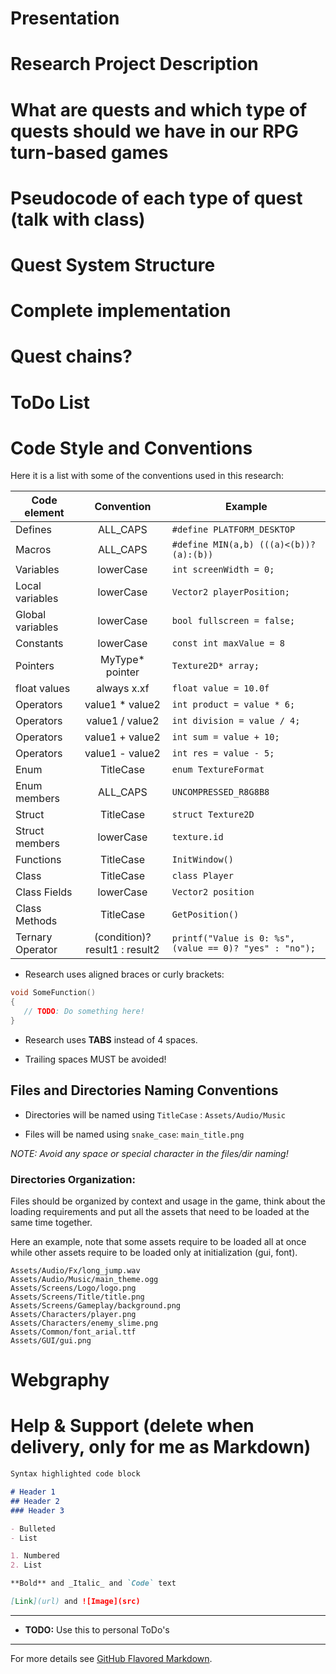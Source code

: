 # Presentation


# Research Project Description


# What are quests and which type of quests should we have in our RPG turn-based games


# Pseudocode of each type of quest (talk with class)


# Quest System Structure


# Complete implementation


# Quest chains?


# ToDo List


# Code Style and Conventions
Here it is a list with some of the conventions used in this research:

Code element | Convention | Example
--- | :---: | ---
Defines | ALL_CAPS | `#define PLATFORM_DESKTOP`
Macros | ALL_CAPS | `#define MIN(a,b) (((a)<(b))?(a):(b))`
Variables | lowerCase | `int screenWidth = 0;`
Local variables | lowerCase | `Vector2 playerPosition;`
Global variables | lowerCase | `bool fullscreen = false;`
Constants | lowerCase | `const int maxValue = 8`
Pointers | MyType* pointer | `Texture2D* array;`
float values | always x.xf | `float value = 10.0f`
Operators | value1 * value2 | `int product = value * 6;`
Operators | value1 / value2 | `int division = value / 4;`
Operators | value1 + value2 | `int sum = value + 10;`
Operators | value1 - value2 | `int res = value - 5;`
Enum | TitleCase | `enum TextureFormat`
Enum members | ALL_CAPS | `UNCOMPRESSED_R8G8B8`
Struct | TitleCase | `struct Texture2D`
Struct members |lowerCase | `texture.id`
Functions | TitleCase | `InitWindow()`
Class | TitleCase | `class Player`
Class Fields | lowerCase | `Vector2 position`
Class Methods | TitleCase | `GetPosition()`
Ternary Operator | (condition)? result1 : result2 | `printf("Value is 0: %s", (value == 0)? "yes" : "no");`

 - Research uses aligned braces or curly brackets:
```c
void SomeFunction()
{
   // TODO: Do something here!
}
```

 - Research uses **TABS** instead of 4 spaces.

 - Trailing spaces MUST be avoided!
 
 ## Files and Directories Naming Conventions
 
  - Directories will be named using `TitleCase` : `Assets/Audio/Music`
  
  - Files will be named using `snake_case`: `main_title.png`
  
  _NOTE: Avoid any space or special character in the files/dir naming!_
  
  ### Directories Organization:
  
Files should be organized by context and usage in the game, think about the loading requirements and put all the assets that need to be loaded at the same time together.

Here an example, note that some assets require to be loaded all at once while other assets require to be loaded only at initialization (gui, font).
  
```
Assets/Audio/Fx/long_jump.wav
Assets/Audio/Music/main_theme.ogg
Assets/Screens/Logo/logo.png
Assets/Screens/Title/title.png
Assets/Screens/Gameplay/background.png
Assets/Characters/player.png
Assets/Characters/enemy_slime.png
Assets/Common/font_arial.ttf
Assets/GUI/gui.png
```

# Webgraphy


# Help & Support (delete when delivery, only for me as Markdown)

```markdown
Syntax highlighted code block

# Header 1
## Header 2
### Header 3

- Bulleted
- List

1. Numbered
2. List

**Bold** and _Italic_ and `Code` text

[Link](url) and ![Image](src)
```
***
 - **TODO:** Use this to personal ToDo's
***

For more details see [GitHub Flavored Markdown](https://guides.github.com/features/mastering-markdown/).

